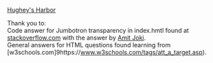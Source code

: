 [Hughey's Harbor](https://cherylhughey.github.io/hugheys_harbor/)

Thank you to:
<br>
Code answer for Jumbotron transparency in index.hmtl found at [stackoverflow.com](https://stackoverflow.com/questions/22904102/how-to-change-the-background-color-of-jumbrotron">source) with the answer by [Amit Joki](https://stackoverflow.com/users/3001736/amit-joki).
<br>
General answers for HTML questions found learning from [w3schools.com]9https://www.w3schools.com/tags/att_a_target.asp).
